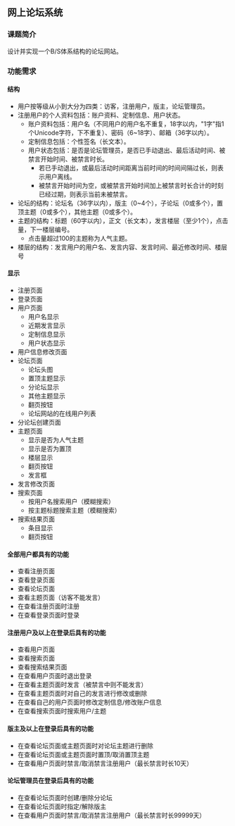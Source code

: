 ﻿## 网上论坛系统 ##

### 课题简介 ###
设计并实现一个B/S体系结构的论坛网站。

### 功能需求 ###

#### 结构 ####
- 用户按等级从小到大分为四类：访客，注册用户，版主，论坛管理员。
- 注册用户的个人资料包括：账户资料、定制信息、用户状态。
  - 账户资料包括：用户名（不同用户的用户名不重复，18字以内，"1字"指1个Unicode字符，下不重复）、密码（6~18字）、邮箱（36字以内）。
  - 定制信息包括：个性签名（长文本）。
  - 用户状态包括：是否是论坛管理员，是否已手动退出、最后活动时间、被禁言开始时间、被禁言时长。
    - 若已手动退出，或最后活动时间距离当前时间的时间间隔过长，则表示用户离线。
    - 被禁言开始时间为空，或被禁言开始时间加上被禁言时长合计的时刻已经过期，则表示当前未被禁言。
- 论坛的结构：论坛名（36字以内），版主（0~4个），子论坛（0或多个），置顶主题（0或多个），其他主题（0或多个）。
- 主题的结构：标题（60字以内），正文（长文本），发言楼层（至少1个），点击量，下一楼层编号。
  - 点击量超过100的主题称为人气主题。
- 楼层的结构：发言用户的用户名、发言内容、发言时间、最近修改时间、楼层号

#### 显示 ####
- 注册页面
- 登录页面
- 用户页面
  - 用户名显示
  - 近期发言显示
  - 定制信息显示
  - 用户状态显示
- 用户信息修改页面
- 论坛页面
  - 论坛头图
  - 置顶主题显示
  - 分论坛显示
  - 其他主题显示
  - 翻页按钮
  - 论坛网站的在线用户列表
- 分论坛创建页面
- 主题页面
  - 显示是否为人气主题
  - 显示是否为置顶
  - 楼层显示
  - 翻页按钮
  - 发言框
- 发言修改页面
- 搜索页面
  - 按用户名搜索用户（模糊搜索）
  - 按主题标题搜索主题（模糊搜索）
- 搜索结果页面
  - 条目显示
  - 翻页按钮

#### 全部用户都具有的功能 ####
- 查看注册页面
- 查看登录页面
- 查看论坛页面
- 查看主题页面（访客不能发言）
- 在查看注册页面时注册
- 在查看登录页面时登录

#### 注册用户及以上在登录后具有的功能 ####
- 查看用户页面
- 查看搜索页面
- 查看搜索结果页面
- 在查看用户页面时退出登录
- 在查看主题页面时发言（被禁言中则不能发言）
- 在查看主题页面时对自己的发言进行修改或删除
- 在查看自己的用户页面时修改定制信息/修改账户信息
- 在查看搜索页面时搜索用户/主题

#### 版主及以上在登录后具有的功能 ####
- 在查看论坛页面或主题页面时对论坛主题进行删除
- 在查看论坛页面或主题页面时置顶/取消置顶主题
- 在查看用户页面时禁言/取消禁言注册用户（最长禁言时长10天）

#### 论坛管理员在登录后具有的功能 ####
- 在查看论坛页面时创建/删除分论坛
- 在查看论坛页面时指定/解除版主
- 在查看用户页面时禁言/取消禁言注册用户（最长禁言时长99999天）